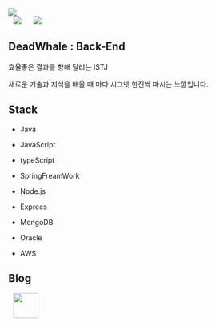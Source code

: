 <img src="https://capsule-render.vercel.app/api?type=wave&color=auto&width=100%&height=300&section=header&text=DeadWhale&fontSize=90" />
<div>
    <img 
        src="https://hits.seeyoufarm.com/api/count/incr/badge.svg?url=https://github.com/Whale0928"
        style="height : auto; margin-left : 10px; margin-right : 10px;"/>
    <img 
        src="https://img.shields.io/github/followers/Whale0928?label=Whale%20Followers&style=social"
        style="height : auto; margin-left : 10px; margin-right : 10px;"/>
</div>

## DeadWhale : Back-End

효율좋은 결과를 향해 달리는 ISTJ 

새로운 기술과 지식을 배울 때 마다 시그넷 한잔씩 마시는 느낌입니다.

## Stack

- Java 
- JavaScript
- typeScript

- SpringFreamWork
- Node.js
-   Exprees

- MongoDB
- Oracle

- AWS

## Blog
<a href="https://velog.io/@disdos0928" style="border-radius : 25px;">
    <img  src="https://velog.velcdn.com/images/kim-mg/post/b6928585-e245-4e5f-b878-0bbf278e5886/velog_logo.png" 
       style="witdh:100px; height : 50px;  margin-left : 10px; margin-right : 10px; "/>
</a>

